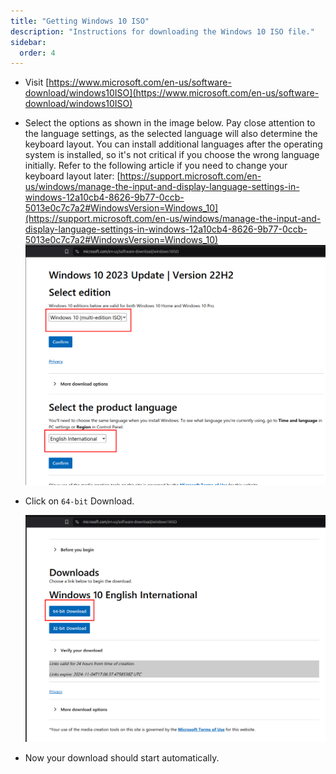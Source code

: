```yaml
---
title: "Getting Windows 10 ISO"
description: "Instructions for downloading the Windows 10 ISO file."
sidebar:
  order: 4
---
```


- Visit [https://www.microsoft.com/en-us/software-download/windows10ISO](https://www.microsoft.com/en-us/software-download/windows10ISO)
- Select the options as shown in the image below. Pay close attention to the language settings, as the selected language will also determine the keyboard layout. You can install additional languages after the operating system is installed, so it's not critical if you choose the wrong language initially. Refer to the following article if you need to change your keyboard layout later: [https://support.microsoft.com/en-us/windows/manage-the-input-and-display-language-settings-in-windows-12a10cb4-8626-9b77-0ccb-5013e0c7c7a2#WindowsVersion=Windows_10](https://support.microsoft.com/en-us/windows/manage-the-input-and-display-language-settings-in-windows-12a10cb4-8626-9b77-0ccb-5013e0c7c7a2#WindowsVersion=Windows_10)
  ![image.png](assets/image%201.png)
- Click on `64-bit` Download.

  ![image.png](assets/image%202.png)

- Now your download should start automatically.
